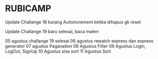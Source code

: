 # RUBICAMP
Update Challange 18
kurang Autoincrement ketika dihapus gk reset

Update Challange 19
baru selesai, baca materi

05 agustus challange 19 selesai
06 agustus rewatch express dan express generator
07 agustus Paganation
08 Agustus Filter
09 Agustus Login, LogOut, SignUp
10 Agustus sisa sort
11 Agustus Sort
